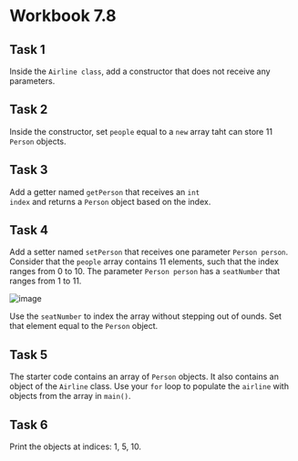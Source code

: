 # Workbook 7.8

## Task 1
Inside the <code>Airline class</code>, add a constructor that does not receive any parameters.

## Task 2
Inside the constructor, set <code>people</code> equal to a <code>new</code> array taht can store 11 <code>Person</code> objects.

## Task 3
Add a getter named <code>getPerson</code> that receives an <code>int index</code> and returns a <code>Person</code> object based on the index.

## Task 4
Add a setter named <code>setPerson</code> that receives one parameter <code>Person person</code>. Consider that the <code>people</code> array contains 11 elements, such that the index ranges from 0 to 10. The parameter <code>Person person</code> has a <code>seatNumber</code> that ranges from 1 to 11.

![image](https://github.com/emtaylor1993/Udemy-Courses/assets/93065901/76de725b-f7b9-48cb-ba17-e02129ea1a55)

Use the <code>seatNumber</code> to index the array without stepping out of ounds. Set that element equal to the <code>Person</code> object.

## Task 5
The starter code contains an array of <code>Person</code> objects. It also contains an object of the <code>Airline</code> class. Use your <code>for</code> loop to populate the <code>airline</code> with objects from the array in <code>main()</code>.

## Task 6
Print the objects at indices: 1, 5, 10.
